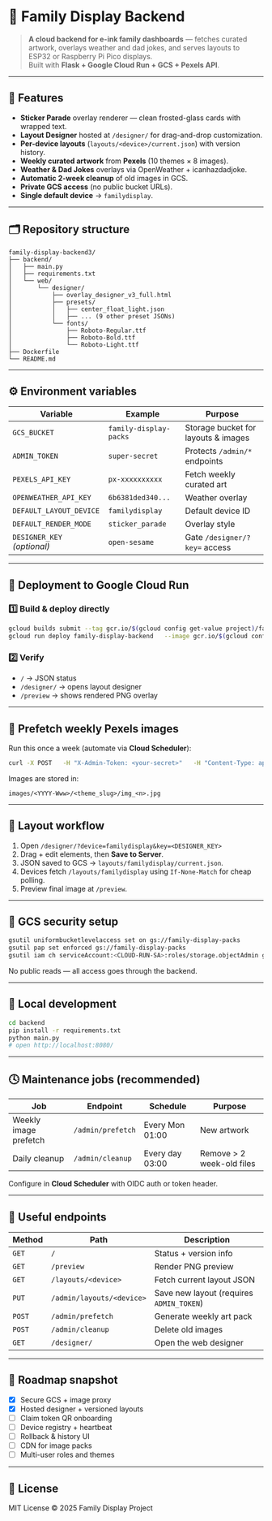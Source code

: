 # 📘 Family Display Backend

> **A cloud backend for e-ink family dashboards** — fetches curated artwork, overlays weather and dad jokes, and serves layouts to ESP32 or Raspberry Pi Pico displays.  
> Built with **Flask + Google Cloud Run + GCS + Pexels API**.

---

## 🌈 Features
- **Sticker Parade** overlay renderer — clean frosted-glass cards with wrapped text.
- **Layout Designer** hosted at `/designer/` for drag-and-drop customization.
- **Per-device layouts** (`layouts/<device>/current.json`) with version history.
- **Weekly curated artwork** from **Pexels** (10 themes × 8 images).
- **Weather & Dad Jokes** overlays via OpenWeather + icanhazdadjoke.
- **Automatic 2-week cleanup** of old images in GCS.
- **Private GCS access** (no public bucket URLs).
- **Single default device** → `familydisplay`.

---

## 🗂️ Repository structure
```
family-display-backend3/
├── backend/
│   ├── main.py
│   ├── requirements.txt
│   └── web/
│       └── designer/
│           ├── overlay_designer_v3_full.html
│           ├── presets/
│           │   ├── center_float_light.json
│           │   ├── ... (9 other preset JSONs)
│           └── fonts/
│               ├── Roboto-Regular.ttf
│               ├── Roboto-Bold.ttf
│               └── Roboto-Light.ttf
├── Dockerfile
└── README.md
```

---

## ⚙️ Environment variables
| Variable | Example | Purpose |
|-----------|----------|----------|
| `GCS_BUCKET` | `family-display-packs` | Storage bucket for layouts & images |
| `ADMIN_TOKEN` | `super-secret` | Protects `/admin/*` endpoints |
| `PEXELS_API_KEY` | `px-xxxxxxxxxx` | Fetch weekly curated art |
| `OPENWEATHER_API_KEY` | `6b6381ded340...` | Weather overlay |
| `DEFAULT_LAYOUT_DEVICE` | `familydisplay` | Default device ID |
| `DEFAULT_RENDER_MODE` | `sticker_parade` | Overlay style |
| `DESIGNER_KEY` *(optional)* | `open-sesame` | Gate `/designer/?key=` access |

---

## 🚀 Deployment to Google Cloud Run

### 1️⃣ Build & deploy directly
```bash
gcloud builds submit --tag gcr.io/$(gcloud config get-value project)/family-display-backend backend
gcloud run deploy family-display-backend   --image gcr.io/$(gcloud config get-value project)/family-display-backend   --region australia-southeast1   --allow-unauthenticated   --set-env-vars GCS_BUCKET=family-display-packs,DEFAULT_LAYOUT_DEVICE=familydisplay,DEFAULT_RENDER_MODE=sticker_parade   --set-env-vars ADMIN_TOKEN=<secret>,PEXELS_API_KEY=<key>,OPENWEATHER_API_KEY=<key>
```

### 2️⃣ Verify
- `/` → JSON status  
- `/designer/` → opens layout designer  
- `/preview` → shows rendered PNG overlay  

---

## 🎨 Prefetch weekly Pexels images
Run this once a week (automate via **Cloud Scheduler**):

```bash
curl -X POST   -H "X-Admin-Token: <your-secret>"   -H "Content-Type: application/json"   -d '{"themes":["abstract backgrounds","colorful gradients"],"per_theme_count":8}'   https://family-display-backend-867804884116.australia-southeast1.run.app/admin/prefetch
```

Images are stored in:
```
images/<YYYY-Www>/<theme_slug>/img_<n>.jpg
```

---

## 🧩 Layout workflow
1. Open `/designer/?device=familydisplay&key=<DESIGNER_KEY>`  
2. Drag + edit elements, then **Save to Server**.  
3. JSON saved to GCS → `layouts/familydisplay/current.json`.  
4. Devices fetch `/layouts/familydisplay` using `If-None-Match` for cheap polling.  
5. Preview final image at `/preview`.

---

## 🧱 GCS security setup
```bash
gsutil uniformbucketlevelaccess set on gs://family-display-packs
gsutil pap set enforced gs://family-display-packs
gsutil iam ch serviceAccount:<CLOUD-RUN-SA>:roles/storage.objectAdmin gs://family-display-packs
```
No public reads — all access goes through the backend.

---

## 🧰 Local development
```bash
cd backend
pip install -r requirements.txt
python main.py
# open http://localhost:8080/
```

---

## 🕓 Maintenance jobs (recommended)
| Job | Endpoint | Schedule | Purpose |
|------|-----------|-----------|----------|
| Weekly image prefetch | `/admin/prefetch` | Every Mon 01:00 | New artwork |
| Daily cleanup | `/admin/cleanup` | Every day 03:00 | Remove > 2 week-old files |

Configure in **Cloud Scheduler** with OIDC auth or token header.

---

## 🧭 Useful endpoints
| Method | Path | Description |
|---------|------|-------------|
| `GET` | `/` | Status + version info |
| `GET` | `/preview` | Render PNG preview |
| `GET` | `/layouts/<device>` | Fetch current layout JSON |
| `PUT` | `/admin/layouts/<device>` | Save new layout (requires `ADMIN_TOKEN`) |
| `POST` | `/admin/prefetch` | Generate weekly art pack |
| `POST` | `/admin/cleanup` | Delete old images |
| `GET` | `/designer/` | Open the web designer |

---

## 🧠 Roadmap snapshot
- [x] Secure GCS + image proxy  
- [x] Hosted designer + versioned layouts  
- [ ] Claim token QR onboarding  
- [ ] Device registry + heartbeat  
- [ ] Rollback & history UI  
- [ ] CDN for image packs  
- [ ] Multi-user roles and themes  

---

## 🏁 License
MIT License © 2025 Family Display Project
